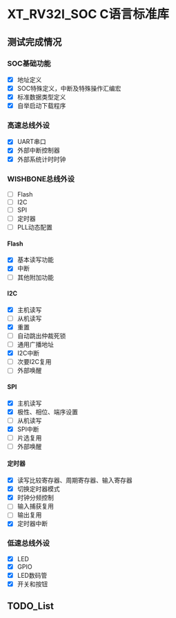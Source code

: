 # XT_RV32I_SOC C语言标准库

## 测试完成情况

### SOC基础功能

- [x] 地址定义
- [x] SOC特殊定义，中断及特殊操作汇编宏
- [x] 标准数据类型定义
- [x] 自举启动下载程序

### 高速总线外设

- [x] UART串口
- [x] 外部中断控制器
- [x] 外部系统计时时钟

### WISHBONE总线外设

- [ ] Flash
- [ ] I2C
- [ ] SPI
- [ ] 定时器
- [ ] PLL动态配置

#### Flash

- [x] 基本读写功能
- [x] 中断
- [ ] 其他附加功能

#### I2C

- [x] 主机读写
- [ ] 从机读写
- [x] 重置
- [ ] 自动跳出仲裁死锁
- [ ] 通用广播地址
- [x] I2C中断
- [ ] 次要I2C复用
- [ ] 外部唤醒

#### SPI

- [x] 主机读写
- [x] 极性、相位、端序设置
- [ ] 从机读写
- [x] SPI中断
- [ ] 片选复用
- [ ] 外部唤醒

#### 定时器

- [x] 读写比较寄存器、周期寄存器、输入寄存器
- [x] 切换定时器模式
- [x] 时钟分频控制
- [ ] 输入捕获复用
- [ ] 输出复用
- [x] 定时器中断

### 低速总线外设

- [x] LED
- [x] GPIO
- [x] LED数码管
- [x] 开关和按钮

## TODO_List
